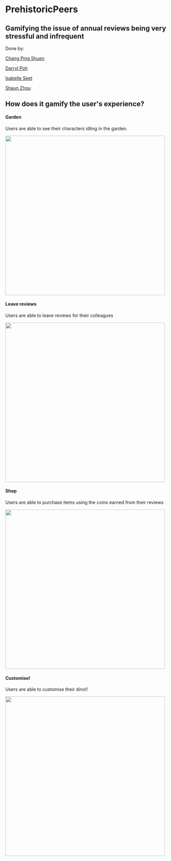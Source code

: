 # PrehistoricPeers

## Gamifying the issue of annual reviews being very stressful and infrequent

Done by: 

[Chang Ping Shuen](https://github.com/chingupingu)

[Darryl Poh](https://github.com/darrylpoh)

[Isabelle Seet](https://github.com/isabellestt)

[Shaun Zhou](https://github.com/shaunzzhou)


## How does it gamify the user's experience?

#### Garden
Users are able to see their characters idling in the garden.

<img src="https://github.com/shaunzzhou/PrehistoricPeers/images/Garden/Garden.png" width="500">



#### Leave reviews
Users are able to leave reviews for their colleagues

<img src="https://github.com/shaunzzhou/PrehistoricPeers/images/Review/Mail.png" width="500">

#### Shop
Users are able to purchase items using the coins earned from their reviews

<img src="https://github.com/shaunzzhou/PrehistoricPeers/images/Shop/pumpkin.png" width="500">


#### Customise!
Users are able to customise their dino!!

<img src="https://github.com/shaunzzhou/PrehistoricPeers/images/Inventory/inventoryflamingo.png" width="500">
